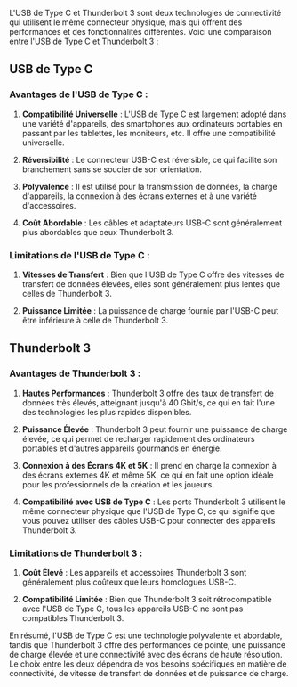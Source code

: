 
L'USB de Type C et Thunderbolt 3 sont deux technologies de connectivité qui utilisent le même connecteur physique, mais qui offrent des performances et des fonctionnalités différentes. Voici une comparaison entre l'USB de Type C et Thunderbolt 3 :

## USB de Type C

### Avantages de l'USB de Type C :
1. **Compatibilité Universelle** : L'USB de Type C est largement adopté dans une variété d'appareils, des smartphones aux ordinateurs portables en passant par les tablettes, les moniteurs, etc. Il offre une compatibilité universelle.

2. **Réversibilité** : Le connecteur USB-C est réversible, ce qui facilite son branchement sans se soucier de son orientation.

3. **Polyvalence** : Il est utilisé pour la transmission de données, la charge d'appareils, la connexion à des écrans externes et à une variété d'accessoires.

4. **Coût Abordable** : Les câbles et adaptateurs USB-C sont généralement plus abordables que ceux Thunderbolt 3.

### Limitations de l'USB de Type C :
1. **Vitesses de Transfert** : Bien que l'USB de Type C offre des vitesses de transfert de données élevées, elles sont généralement plus lentes que celles de Thunderbolt 3.

2. **Puissance Limitée** : La puissance de charge fournie par l'USB-C peut être inférieure à celle de Thunderbolt 3.

## Thunderbolt 3

### Avantages de Thunderbolt 3 :
1. **Hautes Performances** : Thunderbolt 3 offre des taux de transfert de données très élevés, atteignant jusqu'à 40 Gbit/s, ce qui en fait l'une des technologies les plus rapides disponibles.

2. **Puissance Élevée** : Thunderbolt 3 peut fournir une puissance de charge élevée, ce qui permet de recharger rapidement des ordinateurs portables et d'autres appareils gourmands en énergie.

3. **Connexion à des Écrans 4K et 5K** : Il prend en charge la connexion à des écrans externes 4K et même 5K, ce qui en fait une option idéale pour les professionnels de la création et les joueurs.

4. **Compatibilité avec USB de Type C** : Les ports Thunderbolt 3 utilisent le même connecteur physique que l'USB de Type C, ce qui signifie que vous pouvez utiliser des câbles USB-C pour connecter des appareils Thunderbolt 3.

### Limitations de Thunderbolt 3 :
1. **Coût Élevé** : Les appareils et accessoires Thunderbolt 3 sont généralement plus coûteux que leurs homologues USB-C.

2. **Compatibilité Limitée** : Bien que Thunderbolt 3 soit rétrocompatible avec l'USB de Type C, tous les appareils USB-C ne sont pas compatibles Thunderbolt 3.

En résumé, l'USB de Type C est une technologie polyvalente et abordable, tandis que Thunderbolt 3 offre des performances de pointe, une puissance de charge élevée et une connectivité avec des écrans de haute résolution. Le choix entre les deux dépendra de vos besoins spécifiques en matière de connectivité, de vitesse de transfert de données et de puissance de charge.